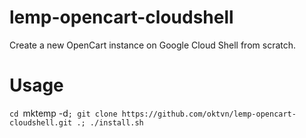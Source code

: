 # lemp-opencart-cloudshell
Create a new OpenCart instance on Google Cloud Shell from scratch.

# Usage
`cd `mktemp -d`; git clone https://github.com/oktvn/lemp-opencart-cloudshell.git .; ./install.sh`
